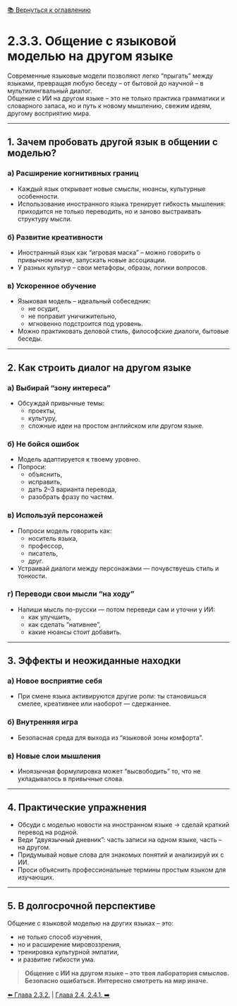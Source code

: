 [📚 Вернуться к оглавлению](../../README_ru.md)

# 2.3.3. Общение с языковой моделью на другом языке

Современные языковые модели позволяют легко “прыгать” между языками, превращая любую беседу – от бытовой до научной – в мультилингвальный диалог.  
Общение с ИИ на другом языке – это не только практика грамматики и словарного запаса, но и путь к новому мышлению, свежим идеям, другому восприятию мира.

---

## 1. Зачем пробовать другой язык в общении с моделью?

### а) Расширение когнитивных границ
- Каждый язык открывает новые смыслы, нюансы, культурные особенности.  
- Использование иностранного языка тренирует гибкость мышления: приходится не только переводить, но и заново выстраивать структуру мысли.

### б) Развитие креативности
- Иностранный язык как “игровая маска” – можно говорить о привычном иначе, запускать новые ассоциации.  
- У разных культур – свои метафоры, образы, логики вопросов.

### в) Ускоренное обучение
- Языковая модель – идеальный собеседник:
  - не осудит,
  - не поправит уничижительно,
  - мгновенно подстроится под уровень.
- Можно практиковать деловой стиль, философские диалоги, бытовые беседы.

---

## 2. Как строить диалог на другом языке

### а) Выбирай “зону интереса”
- Обсуждай привычные темы:
  - проекты,
  - культуру,
  - сложные идеи на простом английском или другом языке.

### б) Не бойся ошибок
- Модель адаптируется к твоему уровню.
- Попроси:
  - объяснить,
  - исправить,
  - дать 2–3 варианта перевода,
  - разобрать фразу по частям.

### в) Используй персонажей
- Попроси модель говорить как:
  - носитель языка,
  - профессор,
  - писатель,
  - друг.
- Устраивай диалоги между персонажами — почувствуешь стиль и тонкости.

### г) Переводи свои мысли “на ходу”
- Напиши мысль по-русски — потом переведи сам и уточни у ИИ:
  - как улучшить,
  - как сделать “нативнее”,
  - какие нюансы стоит добавить.

---

## 3. Эффекты и неожиданные находки

### а) Новое восприятие себя
- При смене языка активируются другие роли: ты становишься смелее, креативнее или наоборот — сдержаннее.

### б) Внутренняя игра
- Безопасная среда для выхода из “языковой зоны комфорта”.

### в) Новые слои мышления
- Иноязычная формулировка может “высвободить” то, что не укладывалось в привычные слова.

---

## 4. Практические упражнения

- Обсуди с моделью новости на иностранном языке → сделай краткий перевод на родной.
- Веди “двуязычный дневник”: часть записи на одном языке, часть – на другом.
- Придумывай новые слова для знакомых понятий и анализируй их с ИИ.
- Проси объяснить профессиональные термины простым языком для изучающих.

---

## 5. В долгосрочной перспективе

Общение с языковой моделью на других языках – это:
- не только способ изучения,
- но и расширение мировоззрения,
- тренировка культурной эмпатии,
- и развитие гибкости ума.

> **Общение с ИИ на другом языке – это твоя лаборатория смыслов. Безопасно ошибаться. Интересно смотреть на мир иначе.**

[⬅️ Глава 2.3.2.](chapter232.md)  |  [Глава 2.4, 2.4.1. ➡️](chapter241.md)
